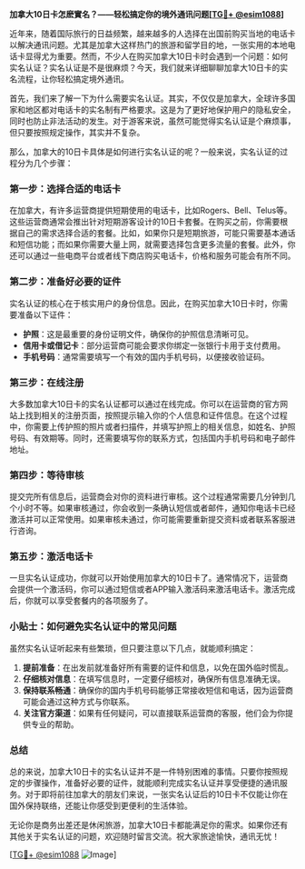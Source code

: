 **加拿大10日卡怎麽實名？——轻松搞定你的境外通讯问题[[TG💪+ @esim1088](https://t.me/s/esim1088)]**

近年来，随着国际旅行的日益频繁，越来越多的人选择在出国前购买当地的电话卡以解决通讯问题。尤其是加拿大这样热门的旅游和留学目的地，一张实用的本地电话卡显得尤为重要。然而，不少人在购买加拿大10日卡时会遇到一个问题：如何实名认证？实名认证是不是很麻烦？今天，我们就来详细聊聊加拿大10日卡的实名流程，让你轻松搞定境外通讯。

首先，我们来了解一下为什么需要实名认证。其实，不仅仅是加拿大，全球许多国家和地区都对电话卡的实名制有严格要求。这是为了更好地保护用户的隐私安全，同时也防止非法活动的发生。对于游客来说，虽然可能觉得实名认证是个麻烦事，但只要按照规定操作，其实并不复杂。

那么，加拿大的10日卡具体是如何进行实名认证的呢？一般来说，实名认证的过程分为几个步骤：

### **第一步：选择合适的电话卡**
在加拿大，有许多运营商提供短期使用的电话卡，比如Rogers、Bell、Telus等。这些运营商通常会推出针对短期游客设计的10日卡套餐。在购买之前，你需要根据自己的需求选择合适的套餐。比如，如果你只是短期旅游，可能只需要基本通话和短信功能；而如果你需要大量上网，就需要选择包含更多流量的套餐。此外，你还可以通过一些电商平台或者线下商店购买电话卡，价格和服务可能会有所不同。

### **第二步：准备好必要的证件**
实名认证的核心在于核实用户的身份信息。因此，在购买加拿大10日卡时，你需要准备以下证件：
- **护照**：这是最重要的身份证明文件，确保你的护照信息清晰可见。
- **信用卡或借记卡**：部分运营商可能会要求你绑定一张银行卡用于支付费用。
- **手机号码**：通常需要填写一个有效的国内手机号码，以便接收验证码。

### **第三步：在线注册**
大多数加拿大10日卡的实名认证都可以通过在线完成。你可以在运营商的官方网站上找到相关的注册页面，按照提示输入你的个人信息和证件信息。在这个过程中，你需要上传护照的照片或者扫描件，并填写护照上的相关信息，如姓名、护照号码、有效期等。同时，还需要填写你的联系方式，包括国内手机号码和电子邮件地址。

### **第四步：等待审核**
提交完所有信息后，运营商会对你的资料进行审核。这个过程通常需要几分钟到几个小时不等。如果审核通过，你会收到一条确认短信或者邮件，通知你电话卡已经激活并可以正常使用。如果审核未通过，你可能需要重新提交资料或者联系客服进行咨询。

### **第五步：激活电话卡**
一旦实名认证成功，你就可以开始使用加拿大的10日卡了。通常情况下，运营商会提供一个激活码，你可以通过短信或者APP输入激活码来激活电话卡。激活完成后，你就可以享受套餐内的各项服务了。

### **小贴士：如何避免实名认证中的常见问题**
虽然实名认证听起来有些繁琐，但只要注意以下几点，就能顺利搞定：
1. **提前准备**：在出发前就准备好所有需要的证件和信息，以免在国外临时慌乱。
2. **仔细核对信息**：在填写信息时，一定要仔细核对，确保所有信息准确无误。
3. **保持联系畅通**：确保你的国内手机号码能够正常接收短信和电话，因为运营商可能会通过这种方式与你联系。
4. **关注官方渠道**：如果有任何疑问，可以直接联系运营商的客服，他们会为你提供专业的帮助。

### **总结**
总的来说，加拿大10日卡的实名认证并不是一件特别困难的事情。只要你按照规定的步骤操作，准备好必要的证件，就能顺利完成实名认证并享受便捷的通讯服务。对于即将前往加拿大的朋友们来说，一张实名认证后的10日卡不仅能让你在国外保持联络，还能让你感受到更便利的生活体验。

无论你是商务出差还是休闲旅游，加拿大10日卡都能满足你的需求。如果你还有其他关于实名认证的问题，欢迎随时留言交流。祝大家旅途愉快，通讯无忧！

[[TG💪+ @esim1088](https://t.me/s/esim1088) ![Image](https://i.postimg.cc/4NQfJmqS/Snipaste-2025-05-13-00-14-12.png)]